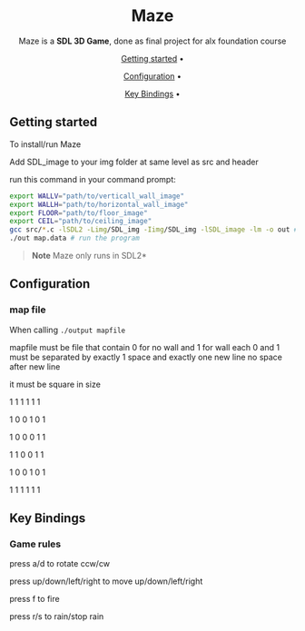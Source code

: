 <!-- markdownlint-configure-file {
  "MD013": {
    "code_blocks": false,
    "tables": false
  },
  "MD033": false,
  "MD041": false
} -->

<div align="center">

# Maze



Maze is a **SDL 3D Game**, done as final project for alx foundation course



[Getting started](#getting-started) •

[Configuration](#configuration) •

[Key Bindings](#key-Bindings) •


</div>

## Getting started


To install/run  Maze

Add SDL_image  to your img folder at same level as src and header

run this command in your command prompt:

```sh
export WALLV="path/to/verticall_wall_image"
export WALLH="path/to/horizontal_wall_image"
export FLOOR="path/to/floor_image"
export CEIL="path/to/ceiling_image"
gcc src/*.c -lSDL2 -Limg/SDL_img -Iimg/SDL_img -lSDL_image -lm -o out # compile
./out map.data # run the program

```




> **Note**
> Maze only runs in SDL2*



## Configuration

### map file

When calling `./output mapfile`

mapfile must be file that contain 0 for no wall and 1 for wall
each 0 and 1 must be separated by exactly 1 space and exactly one new line
no space after new  line

it must be square in size

1 1 1 1 1 1

1 0 0 1 0 1

1 0 0 0 1 1

1 1 0 0 1 1

1 0 0 1 0 1

1 1 1 1 1 1

## Key Bindings

### Game rules
press a/d to rotate ccw/cw

press up/down/left/right to move up/down/left/right

press f to fire

press r/s to rain/stop rain

[src]: https://github.com/GetacherD/MazeProject